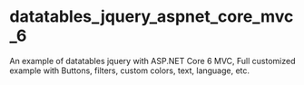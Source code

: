 # datatables_jquery_aspnet_core_mvc_6
An example of datatables jquery with ASP.NET Core 6 MVC, Full customized example with Buttons, filters, custom colors, text, language, etc.

